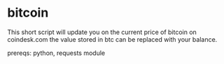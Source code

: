 # bitcoin
This short script will update you on the current price of bitcoin on coindesk.com
the value stored in btc can be replaced with your balance.

prereqs: python, requests module
